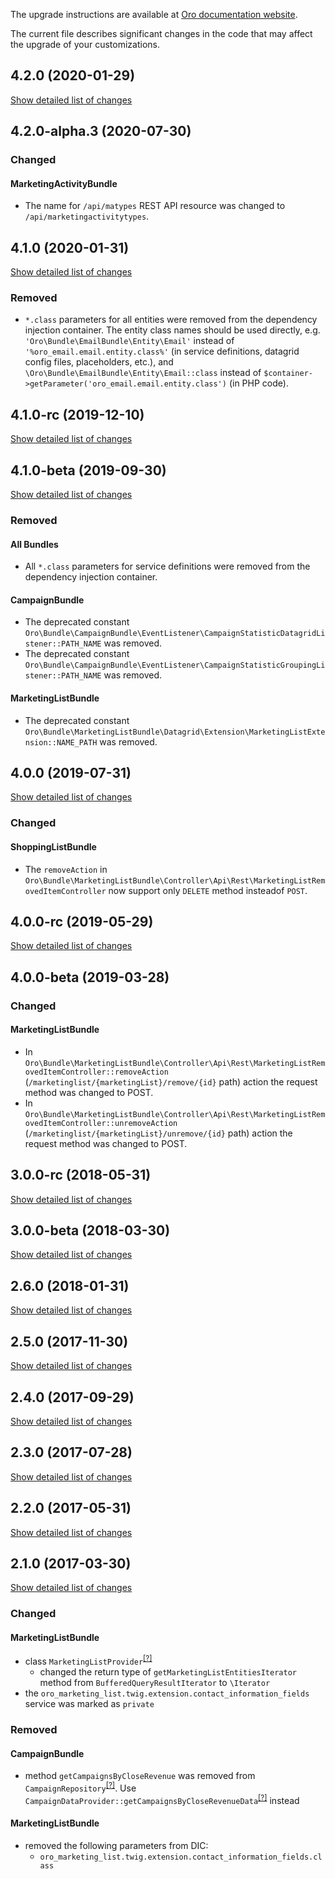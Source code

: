 The upgrade instructions are available at [Oro documentation website](https://doc.oroinc.com/master/backend/setup/upgrade-to-new-version/).

The current file describes significant changes in the code that may affect the upgrade of your customizations.

## 4.2.0 (2020-01-29)
[Show detailed list of changes](incompatibilities-4-2.md)

## 4.2.0-alpha.3 (2020-07-30)

### Changed

#### MarketingActivityBundle
* The name for `/api/matypes` REST API resource was changed to `/api/marketingactivitytypes`.

## 4.1.0 (2020-01-31)
[Show detailed list of changes](incompatibilities-4-1.md)

### Removed
* `*.class` parameters for all entities were removed from the dependency injection container.
The entity class names should be used directly, e.g. `'Oro\Bundle\EmailBundle\Entity\Email'`
instead of `'%oro_email.email.entity.class%'` (in service definitions, datagrid config files, placeholders, etc.), and
`\Oro\Bundle\EmailBundle\Entity\Email::class` instead of `$container->getParameter('oro_email.email.entity.class')`
(in PHP code).

## 4.1.0-rc (2019-12-10)
[Show detailed list of changes](incompatibilities-4-1-rc.md)

## 4.1.0-beta (2019-09-30)
[Show detailed list of changes](incompatibilities-4-1-beta.md)

### Removed

#### All Bundles
* All `*.class` parameters for service definitions were removed from the dependency injection container.

#### CampaignBundle
* The deprecated constant `Oro\Bundle\CampaignBundle\EventListener\CampaignStatisticDatagridListener::PATH_NAME` was removed.
* The deprecated constant `Oro\Bundle\CampaignBundle\EventListener\CampaignStatisticGroupingListener::PATH_NAME` was removed.

#### MarketingListBundle
* The deprecated constant `Oro\Bundle\MarketingListBundle\Datagrid\Extension\MarketingListExtension::NAME_PATH` was removed.

## 4.0.0 (2019-07-31)
[Show detailed list of changes](incompatibilities-4-0.md)

### Changed
#### ShoppingListBundle

* The `removeAction` in `Oro\Bundle\MarketingListBundle\Controller\Api\Rest\MarketingListRemovedItemController` now support only `DELETE` method insteadof `POST`.

## 4.0.0-rc (2019-05-29)
[Show detailed list of changes](incompatibilities-4-0-rc.md)

## 4.0.0-beta (2019-03-28)

### Changed
#### MarketingListBundle
* In `Oro\Bundle\MarketingListBundle\Controller\Api\Rest\MarketingListRemovedItemController::removeAction` 
 (`/marketinglist/{marketingList}/remove/{id}` path)
 action the request method was changed to POST. 
* In `Oro\Bundle\MarketingListBundle\Controller\Api\Rest\MarketingListRemovedItemController::unremoveAction` 
 (`/marketinglist/{marketingList}/unremove/{id}` path)
 action the request method was changed to POST. 

## 3.0.0-rc (2018-05-31)
[Show detailed list of changes](incompatibilities-3-0-rc.md)

## 3.0.0-beta (2018-03-30)
[Show detailed list of changes](incompatibilities-3-0-beta.md)

## 2.6.0 (2018-01-31)
[Show detailed list of changes](incompatibilities-2-6.md)

## 2.5.0 (2017-11-30)
[Show detailed list of changes](incompatibilities-2-5.md)

## 2.4.0 (2017-09-29)
[Show detailed list of changes](incompatibilities-2-4.md)

## 2.3.0 (2017-07-28)
[Show detailed list of changes](incompatibilities-2-3.md)

## 2.2.0 (2017-05-31)
[Show detailed list of changes](incompatibilities-2-2.md)

## 2.1.0 (2017-03-30)
[Show detailed list of changes](incompatibilities-2-1.md)

### Changed
#### MarketingListBundle
* class `MarketingListProvider`<sup>[[?]](https://github.com/oroinc/OroCRMMarketingBundle/tree/2.1.0/src/Oro/Bundle/MarketingListBundle/Provider/MarketingListProvider.php "Oro\Bundle\MarketingListBundle\Provider\MarketingListProvider")</sup>
    - changed the return type of `getMarketingListEntitiesIterator` method from `BufferedQueryResultIterator` to `\Iterator`
* the `oro_marketing_list.twig.extension.contact_information_fields` service was marked as `private`
### Removed
#### CampaignBundle
* method `getCampaignsByCloseRevenue` was removed from `CampaignRepository`<sup>[[?]](https://github.com/oroinc/OroCRMMarketingBundle/tree/2.1.0/src/Oro/Bundle/CampaignBundle/Entity/Repository/CampaignRepository.php "Oro\Bundle\CampaignBundle\Entity\Repository\CampaignRepository")</sup>. Use `CampaignDataProvider::getCampaignsByCloseRevenueData`<sup>[[?]](https://github.com/oroinc/OroCRMMarketingBundle/tree/2.1.0/src/Oro/Bundle/CampaignBundle/Dashboard/CampaignDataProvider.php#L81 "Oro\Bundle\CampaignBundle\Dashboard\CampaignDataProvider::getCampaignsByCloseRevenueData")</sup> instead
#### MarketingListBundle
* removed the following parameters from DIC:
    - `oro_marketing_list.twig.extension.contact_information_fields.class`
